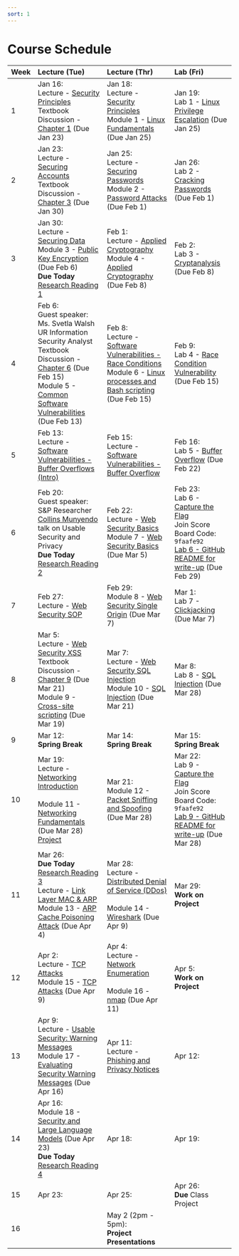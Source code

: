 ```yaml
---
sort: 1
---
```


# Course Schedule

| Week | Lecture (Tue)                              | Lecture (Thr)                                 | Lab (Fri)                                        |
| :--- | :---                                       | :---                                          | :---                                                  |
| 1    | Jan 16:  <br />Lecture - [Security Principles](../lectures/01-Security-Principles.pdf) <br />Textbook Discussion - [Chapter 1](textbook) (Due Jan 23)             | Jan 18: <br />Lecture - [Security Principles](../lectures/01-Security-Principles.pdf) <br /> Module 1 - [Linux Fundamentals](https://tryhackme.com/client/65a64c60aaa293cf2b5547a1/path/join?code=jmocwfjyya) (Due Jan 25)                                      | Jan 19: <br />Lab 1 - [Linux Privilege Escalation](https://tryhackme.com/client/65a64c60aaa293cf2b5547a1/path/join?code=jmocwfjyya) (Due Jan 25)                  |
| 2    | Jan 23:<br />Lecture - [Securing Accounts](../lectures/02-Securing-Accounts.pdf)<br />Textbook Discussion - [Chapter 3](textbook) (Due Jan 30)    | Jan 25:<br />Lecture - [Securing Passwords](../lectures/03-Securing-Passwords.pdf) Module 2 - [Password Attacks](https://tryhackme.com/client/65a64c60aaa293cf2b5547a1/path/join?code=jmocwfjyya) (Due Feb 1)     | Jan 26:<br /> Lab 2 - [Cracking Passwords](../labs/lab2-passwords.md) (Due Feb 1)
| 3    | Jan 30: <br />Lecture - [Securing Data](../lectures/04-Securing-Data.pdf)<br />Module 3 - [Public Key Encryption](../modules/module3.md) (Due Feb 6)<br />**Due Today** [Research Reading 1](reactions)     | Feb 1: <br />Lecture - [Applied Cryptography](../lectures/05-Applied-Cryptography.pdf) <br />Module 4 - [Applied Cryptography](../modules/module4.md) (Due Feb 8)    | Feb 2:  <br /> Lab 3 - [Cryptanalysis](../labs/lab3-cryptanalysis.md) (Due Feb 8)               |
| 4    | Feb 6: <br />Guest speaker: Ms. Svetla Walsh <br />UR Information Security Analyst  <br />Textbook Discussion - [Chapter 6](textbook) (Due Feb 15)<br />Module 5 - [Common Software Vulnerabilities](../modules/module5.md) (Due Feb 13)  | Feb 8:  <br />Lecture - [Software Vulnerabilities - Race Conditions](../lectures/06-Software-Vulnerabilities.pdf)<br />Module 6 - [Linux processes and Bash scripting](../modules/module6.md) (Due Feb 15)    | Feb 9: <br /> Lab 4 - [Race Condition Vulnerability](../labs/lab4-racecondition.md) (Due Feb 15)                 |
| 5    | Feb 13: <br /> Lecture - [Software Vulnerabilities - Buffer Overflows (Intro)](../lectures/07-Software-Vulnerabilities-Continued.pdf)     | Feb 15: <br /> Lecture - [Software Vulnerabilities - Buffer Overflow](../lectures/08-Buffer-Overflow.pdf)    | Feb 16:<br /> Lab 5 - [Buffer Overflow](../labs/lab5-bufferoverflow.md) (Due Feb 22)               |
| 6    | Feb 20: <br /> Guest speaker: S&P Researcher [Collins Munyendo](https://collinsmunyendo.github.io/) talk on Usable Security and Privacy <br />**Due Today** [Research Reading 2](reactions)     | Feb 22: <br /> Lecture - [Web Security Basics](../lectures/09-Web-Security-Basics.pdf)  <br /> Module 7 - [Web Security Basics](https://tryhackme.com/client/65a64c60aaa293cf2b5547a1/path/join?code=jmocwfjyya) (Due Mar 5)  | Feb 23: <br /> Lab 6 - [Capture the Flag](https://mctf.io/feb2024) <br /> Join Score Board Code: `9faafe92` <br /> [Lab 6 - GitHub README for write-up](https://classroom.github.com/a/kotGkwFF) (Due Feb 29)               |
| 7    | Feb 27: <br /> Lecture - [Web Security SOP](../lectures/10-web-security-SOP.pdf)     | Feb 29: <br />  Module 8 - [Web Security Single Origin](../modules/module8.md) (Due Mar 7)  | Mar 1: <br /> Lab 7 - [Clickjacking](../labs/lab7-clickjacking.md) (Due Mar 7)                |
| 8    | Mar 5: <br /> Lecture - [Web Security XSS](../lectures/11-Web-Security-XSS.pdf) <br />Textbook Discussion - [Chapter 9](textbook) (Due Mar 21)  <br /> Module 9 - [Cross-site scripting](https://tryhackme.com/client/65a64c60aaa293cf2b5547a1/path/join?code=jmocwfjyya) (Due Mar 19)    | Mar 7: <br /> Lecture - [Web Security SQL Injection](../lectures/12-Web-Security-SQL-Injection.pdf)   <br /> Module 10 - [SQL Injection](https://tryhackme.com/client/65a64c60aaa293cf2b5547a1/path/join?code=jmocwfjyya) (Due Mar 21)      | Mar 8: <br /> Lab 8 - [SQL Injection](../labs/lab8-sql-injection.md) (Due Mar 28)                 |
| 9    | Mar 12: <br />**Spring Break**  | Mar 14: <br />**Spring Break** | Mar 15: <br />**Spring Break**               |
| 10   | Mar 19:<br />Lecture - [Networking Introduction](../lectures/13-Networking.pdf)<br /><br /> Module 11 - [Networking Fundamentals](https://tryhackme.com/client/65a64c60aaa293cf2b5547a1/path/join?code=jmocwfjyya) (Due Mar 28)<br /> [Project](../project/project.md) | Mar 21:  <br />Module 12 - [Packet Sniffing and Spoofing](../modules/module12.md) (Due Mar 28)  | Mar 22:  <br />Lab 9 - [Capture the Flag](https://mctf.io/mar2024) <br /> Join Score Board Code: `9faafe92` <br /> [Lab 9 - GitHub README for write-up](https://classroom.github.com/a/kdP1vJRf) (Due Mar 28)         |
| 11   | Mar 26: <br />**Due Today** [Research Reading 3](reactions) <br /> Lecture - [Link Layer MAC & ARP](../lectures/14-Link-Layer-ARP.pdf)<br /> Module 13 - [ARP Cache Poisoning Attack](../modules/module13.md) (Due Apr 4)  | Mar 28: <br />Lecture - [Distributed Denial of Service (DDos)](../lectures/15-DDOS.pdf)<br /><br /> Module 14 - [Wireshark](https://tryhackme.com/client/65a64c60aaa293cf2b5547a1/path/join?code=jmocwfjyya) (Due Apr 9)    | Mar 29:   <br />__Work on Project__            |
| 12   | Apr 2: <br />Lecture - [TCP Attacks](../lectures/16-TCP-Attacks.pdf) <br /> Module 15 - [TCP Attacks](../modules/module15.md) (Due Apr 9)       | Apr 4:<br />Lecture - [Network Enumeration](../lectures/17-NMAP.pdf)<br /><br /> Module 16 - [nmap](https://tryhackme.com/client/65a64c60aaa293cf2b5547a1/path/join?code=jmocwfjyya) (Due Apr 11)      | Apr 5:  <br />__Work on Project__               |
| 13   | Apr 9: <br />Lecture - [Usable Security: Warning Messages](../lectures/18-Usable-Security-Warnings.pdf) <br /> Module 17 - [Evaluating Security Warning Messages](../modules/module17.md) (Due Apr 16)      | Apr 11:<br />Lecture - [Phishing and Privacy Notices](../lectures/19-Phishing-Privacy.pdf) <br />    | Apr 12:                |
| 14   | Apr 16: <br /> Module 18 - [Security and Large Language Models](../modules/module18.md) (Due Apr 23) <br />**Due Today** [Research Reading 4](reactions)     | Apr 18:     | Apr 19:                |
| 15   | Apr 23:     | Apr 25:     | Apr 26:  <br />**Due** Class Project              |
| 16   |             | May 2 (2pm - 5pm):<br /> **Project Presentations**           |                        |










